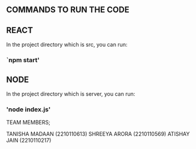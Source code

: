 ## COMMANDS TO RUN THE CODE

## REACT

In the project directory which is src, you can run:

### `npm start'

## NODE

In the project directory which is server, you can run:

### 'node index.js'

TEAM MEMBERS;

TANISHA MADAAN (2210110613)
SHREEYA ARORA (2210110569)
ATISHAY JAIN (2210110217)
